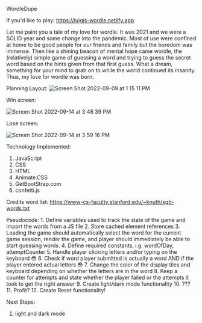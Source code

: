 WordleDupe

If you'd like to play:
https://luigis-wordle.netlify.app

Let me paint you a tale of my love for wordle. It was 2021 and we were a SOLID year and some change into the pandemic. Most of use were confined at home to be good people for our friends and family but the boredom was immense. Then like a shining beacon of mental hope came wordle, the (relatively) simple game of guessing a word and trying to guess the secret word based on the hints given from that first guess. What a dream, something for your mind to grab on to while the world continued its insanity. Thus, my love for wordle was born.

Planning Layout:
![Screen Shot 2022-09-09 at 1 15 11 PM](https://user-images.githubusercontent.com/111162028/189414600-c565b2f2-c41e-4844-870b-f53ceaa3bf5b.png)

Win screen:

![Screen Shot 2022-09-14 at 3 48 39 PM](https://user-images.githubusercontent.com/111162028/190251957-fb281d3c-8b66-4187-a45a-6a941cef37c8.png)


Lose screen:

![Screen Shot 2022-09-14 at 3 59 16 PM](https://user-images.githubusercontent.com/111162028/190251932-1708e5b6-16e6-4c3a-82c2-93c7efdec102.png)


Technology Implemented:
1. JavaScript
2. CSS
3. HTML
4. Animate.CSS
5. GetBootStrap.com
6. confetti.js


Credits
word list:
https://www-cs-faculty.stanford.edu/~knuth/sgb-words.txt


Pseudocode:
	1. Define variables used to track the state of the game and import the words from a JS file
	2. Store cached element references
	3. Loading the game should automatically select the word for the current game session, render the game, and player should immediately be able to start guessing words.
	4. Define required constants, i.g. wordOfDay, attemptCounter
	5. Handle player clicking letters and/or typing on the keyboard 😳
	6. Check if word player submitted is actually a word AND if the player entered actual letters 😳
	7. Change the color of the display tiles and keyboard depending on whether the letters are in the word
	8. Keep a counter for attempts and state whether the player failed or the attempts it took to get the right answer
	9. Create light/dark mode functionality
	10. ???
	11. Profit?
  12. Create Reset functionality!

Next Steps:
1. light and dark mode
